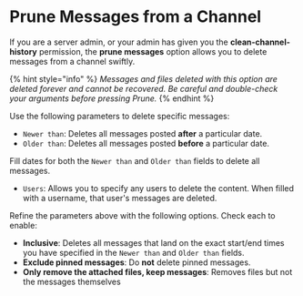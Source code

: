 # Prune Messages from a Channel

If you are a server admin, or your admin has given you the **clean-channel-history** permission, the **prune messages** option allows you to delete messages from a channel swiftly.

{% hint style="info" %}
_Messages and files deleted with this option are deleted forever and cannot be recovered. Be careful and double-check your arguments before pressing Prune._
{% endhint %}

Use the following parameters to delete specific messages:

* `Newer than`: Deletes all messages posted **after** a particular date.
* `Older than`: Deletes all messages posted **before** a particular date.

Fill dates for both the `Newer than` and `Older than` fields to delete all messages.

* `Users`: Allows you to specify any users to delete the content. When filled with a username, that user's messages are deleted.

Refine the parameters above with the following options. Check each to enable:

* **Inclusive**: Deletes all messages that land on the exact start/end times you have specified in the `Newer than` and `Older than` fields.
* **Exclude pinned messages**: Do **not** delete pinned messages.
* **Only remove the attached files, keep messages**: Removes files but not the messages themselves
